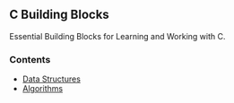 ## C Building Blocks

Essential Building Blocks for Learning and Working with C.

### Contents

- [Data Structures](./data-structures)
- [Algorithms](./algorithms)